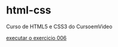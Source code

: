 # html-css
 Curso de HTML5 e CSS3 do CursoemVideo

 <a href="https://gustavoarcaro.github.io/html-css/exercicios/ex006/index.html"> executar o exercicio 006</a>
 
